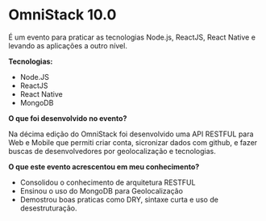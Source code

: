 # OmniStack 10.0

É um evento para praticar as tecnologias Node.js, ReactJS, React Native e
levando as aplicações a outro nível.

**Tecnologias:**

*  Node.JS
*  ReactJS
*  React Native
*  MongoDB

**O que foi desenvolvido no evento?**

Na décima edição do OmniStack foi desenvolvido uma API RESTFUL para Web e
Mobile que permiti criar conta, sicronizar dados com github, e fazer buscas de
desenvolvedores por geolocalização e tecnologias.

**O que este evento acrescentou em meu conhecimento?**

*  Consolidou o conhecimento de arquitetura RESTFUL
*  Ensinou o uso do MongoDB para Geolocalização
*  Demostrou boas praticas como DRY, sintaxe curta e uso de desestruturação.